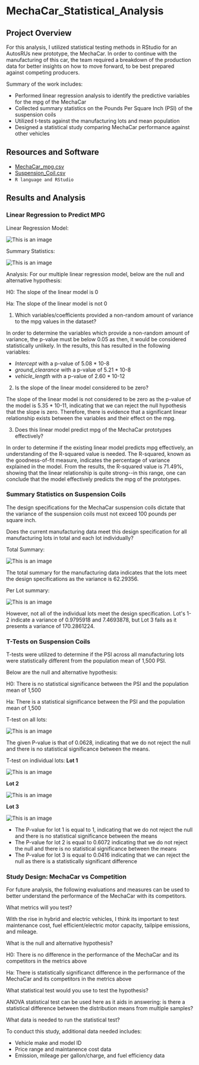 # MechaCar_Statistical_Analysis
## Project Overview
For this analysis, I utilized statistical testing methods in RStudio for an AutosRUs new prototype, the MechaCar. In order to continue with the manufacturing of this car, the team required a breakdown of the production data for better insights on how to move forward, to be best prepared against competing producers. 

Summary of the work includes:
- Performed linear regression analysis to identify the predictive variables for the mpg of the MechaCar 
- Collected summary statistics on the Pounds Per Square Inch (PSI) of the suspension coils 
- Utilized t-tests against the manufacturing lots and mean population
- Designed a statistical study comparing MechaCar performance against other vehicles

## Resources and Software
- [MechaCar_mpg.csv](https://github.com/leilacf/MechaCar_Statistical_Analysis/blob/main/Data/MechaCar_mpg.csv)
- [Suspension_Coil.csv](https://github.com/leilacf/MechaCar_Statistical_Analysis/blob/main/Data/Suspension_Coil.csv)
- ```R language and RStudio```

## Results and Analysis
### Linear Regression to Predict MPG

Linear Regression Model:

![This is an image](https://github.com/leilacf/MechaCar_Statistical_Analysis/blob/main/R%20Images/linear%20regression%20MechaCar_mpg.png)


Summary Statistics:

![This is an image](https://github.com/leilacf/MechaCar_Statistical_Analysis/blob/main/R%20Images/statistical%20summary%20MechaCar_mpg.png)

Analysis:
For our multiple linear regression model, below are the null and alternative hypothesis:

H0: The slope of the linear model is 0

Ha: The slope of the linear model is not 0 

1. Which variables/coefficients provided a non-random amount of variance to the mpg values in the dataset?

In order to determine the variables which provide a non-random amount of variance, the p-value must be below 0.05 as then, it would be considered statistically unlikely. In the results, this has resulted in the following variables:
- *Intercept* with a p-value of 5.08 * 10-8
- *ground_clearance* with a p-value of 5.21 * 10-8
- *vehicle_length* with a p-value of 2.60 * 10-12

2. Is the slope of the linear model considered to be zero? 

The slope of the linear model is not considered to be zero as the p-value of the model is 5.35 * 10-11, indicating that we can reject the null hypothesis that the slope is zero. Therefore, there is evidence that a significant linear relationship exists between the variables and their effect on the mpg.

3. Does this linear model predict mpg of the MechaCar prototypes effectively?

In order to determine if the existing linear model predicts mpg effectively, an understanding of the R-squared value is needed. The R-squared, known as the goodness-of-fit measure, indicates the percentage of variance explained in the model. From the results, the R-squared value is 71.49%, showing that the linear relationship is quite strong--in this range, one can conclude that the model effectively predicts the mpg of the prototypes.

### Summary Statistics on Suspension Coils
The design specifications for the MechaCar suspension coils dictate that the variance of the suspension coils must not exceed 100 pounds per square inch. 

Does the current manufacturing data meet this design specification for all manufacturing lots in total and each lot individually? 

Total Summary:

![This is an image](https://github.com/leilacf/MechaCar_Statistical_Analysis/blob/main/R%20Images/total_summary%20df.png)

The total summary for the manufacturing data indicates that the lots meet the design specifications as the variance is 62.29356.

Per Lot summary:

![This is an image](https://github.com/leilacf/MechaCar_Statistical_Analysis/blob/main/R%20Images/lot_summary%20df.png)

However, not all of the individual lots meet the design specification. Lot's 1-2 indicate a variance of 0.9795918 and 7.4693878, but Lot 3 fails as it presents a variance of 170.2861224.

### T-Tests on Suspension Coils
T-tests were utilized to determine if the PSI across all manufacturing lots were statistically different from the population mean of 1,500 PSI.

Below are the null and alternative hypothesis:

H0: There is no statistical significance between the PSI and the population mean of 1,500

Ha: There is a statistical significance between the PSI and the population mean of 1,500 

T-test on all lots:

![This is an image](https://github.com/leilacf/MechaCar_Statistical_Analysis/blob/main/R%20Images/t-test%20all.png)

The given P-value is that of 0.0628, indicating that we do not reject the null and there is no statistical significance between the means.

T-test on individual lots:
**Lot 1**

![This is an image](https://github.com/leilacf/MechaCar_Statistical_Analysis/blob/main/R%20Images/t-test%20lot1.png)

**Lot 2**

![This is an image](https://github.com/leilacf/MechaCar_Statistical_Analysis/blob/main/R%20Images/t-test%20lot2.png)

**Lot 3**

![This is an image](https://github.com/leilacf/MechaCar_Statistical_Analysis/blob/main/R%20Images/t-test%20lot3.png)

- The P-value for lot 1 is equal to 1, indicating that we do not reject the null and there is no statistical significance between the means
- The P-value for lot 2 is equal to 0.6072 indicating that we do not reject the null and there is no statistical significance between the means
- The P-value for lot 3 is equal to 0.0416 indicating that we can reject the null as there is a statistically significant difference 

### Study Design: MechaCar vs Competition
For future analysis, the following evaluations and measures can be used to better understand the performance of the MechaCar with its competitors.

What metrics will you test?

With the rise in hybrid and electric vehicles, I think its important to test maintenance cost, fuel efficient/electric motor capacity, tailpipe emissions, and mileage. 

What is the null and alternative hypothesis?

H0: There is no difference in the performance of the MechaCar and its competitors in the metrics above 

Ha: There is statistically significanct difference in the performance of the MechaCar and its competitors in the metrics above

What statistical test would you use to test the hypothesis?

ANOVA statistical test can be used here as it aids in answering: is there a statistical difference between the distribution means from multiple samples?

What data is needed to run the statistical test?

To conduct this study, additional data needed includes:
- Vehicle make and model ID
- Price range and maintanence cost data
- Emission, mileage per gallon/charge, and fuel efficiency data







